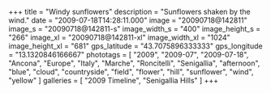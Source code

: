 +++
title = "Windy sunflowers"
description = "Sunflowers shaken by the wind."
date = "2009-07-18T14:28:11.000"
image = "20090718@142811"
image_s = "20090718@142811-s"
image_width_s = "400"
image_height_s = "266"
image_xl = "20090718@142811-xl"
image_width_xl = "1024"
image_height_xl = "681"
gps_latitude = "43.7075896333333"
gps_longitude = "13.1320846166667"
phototags = [ "2009", "2009-07", "2009-07-18", "Ancona", "Europe", "Italy", "Marche", "Roncitelli", "Senigallia", "afternoon", "blue", "cloud", "countryside", "field", "flower", "hill", "sunflower", "wind", "yellow" ]
galleries = [ "2009 Timeline", "Senigallia Hills" ]
+++
